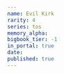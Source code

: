 ```yaml
---
name: Evil Kirk
rarity: 4
series: tos
memory_alpha:
bigbook_tier: -1
in_portal: true
date:
published: true
---
```



